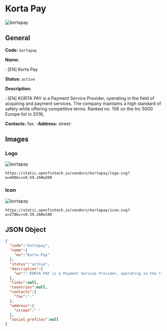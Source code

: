 
# Korta Pay 
![kortapay](https://static.openfintech.io/vendors/kortapay/logo.svg?w=400&c=v0.59.26#w200)  

## General 
 
**Code:** `kortapay` 
 
**Name:** 
 
:	[EN] Korta Pay 
 
**Status:** `active` 
 
**Description:** 
 
: [EN]  KORTA PAY is a Payment Service Provider, operating in the field of acquiring and payment services. The company maintains a high standard of safety while offering competitive terms. Ranked no. 106 on the Inc 5000 Europe list in 2016,  
 
**Contacts:** 
fax: -**Address:** 
street:   

## Images 

### Logo 
 
![kortapay](https://static.openfintech.io/vendors/kortapay/logo.svg?w=400&c=v0.59.26#w200)  

```
https://static.openfintech.io/vendors/kortapay/logo.svg?w=400&c=v0.59.26#w200
```  

### Icon 
 
![kortapay](https://static.openfintech.io/vendors/kortapay/icon.svg?w=278&c=v0.59.26#w100)  

```
https://static.openfintech.io/vendors/kortapay/icon.svg?w=278&c=v0.59.26#w100
```  

## JSON Object 

```json
{
  "code":"kortapay",
  "name":{
    "en":"Korta Pay"
  },
  "status":"active",
  "description":{
    "en":" KORTA PAY is a Payment Service Provider, operating in the field of acquiring and payment services. The company maintains a high standard of safety while offering competitive terms. Ranked no. 106 on the Inc 5000 Europe list in 2016, "
  },
  "links":null,
  "countries":null,
  "contacts":{
    "fax":"-"
  },
  "address":{
    "street":" "
  },
  "social_profiles":null
}
```  
